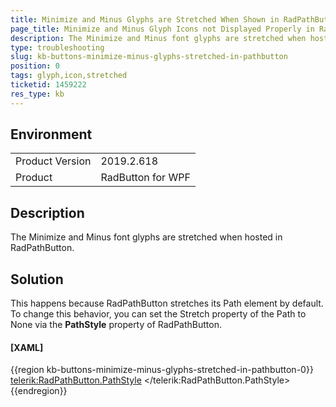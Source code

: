 ```yaml
---
title: Minimize and Minus Glyphs are Stretched When Shown in RadPathButton
page_title: Minimize and Minus Glyph Icons not Displayed Properly in RadPathButton
description: The Minimize and Minus font glyphs are stretched when hosted in PathButton.
type: troubleshooting
slug: kb-buttons-minimize-minus-glyphs-stretched-in-pathbutton
position: 0
tags: glyph,icon,stretched
ticketid: 1459222
res_type: kb
---
```


## Environment
<table>
    <tbody>
	    <tr>
	    	<td>Product Version</td>
	    	<td>2019.2.618</td>
	    </tr>
	    <tr>
	    	<td>Product</td>
	    	<td>RadButton for WPF</td>
	    </tr>
    </tbody>
</table>

## Description

The Minimize and Minus font glyphs are stretched when hosted in RadPathButton.

## Solution

This happens because RadPathButton stretches its Path element by default. To change this behavior, you can set the Stretch property of the Path to None via the __PathStyle__ property of RadPathButton.

#### __[XAML]__
{{region kb-buttons-minimize-minus-glyphs-stretched-in-pathbutton-0}}
	<telerik:RadPathButton.PathStyle>
		<Style TargetType="{x:Type Path}">
			<Setter Property="Fill" Value="Black"/>
			<Setter Property="Stretch" Value="None"/>
			<Setter Property="VerticalAlignment" Value="Center"/>
			<Setter Property="HorizontalAlignment" Value="Center"/>
			<Setter Property="SnapsToDevicePixels" Value="True"/>
		</Style>
	</telerik:RadPathButton.PathStyle>
{{endregion}}